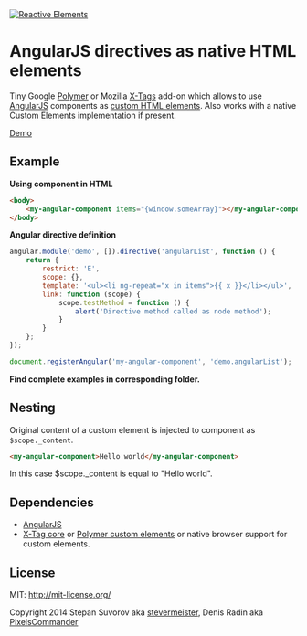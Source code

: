 <a href="http://pixelscommander.com/polygon/angular-elements/demo/#.U0LMA62Sy7o">
    <img alt="Reactive Elements" src="http://pixelscommander.com/polygon/angular-elements/assets/angular-elements-logo-small.png"/>
</a>

AngularJS directives as native HTML elements
===========================================

Tiny Google [Polymer](http://polymer-project.org) or Mozilla [X-Tags](http://www.x-tags.org/) add-on which allows to use [AngularJS](https://github.com/angular/angular.js) components as [custom HTML elements](http://w3c.github.io/webcomponents/spec/custom/). Also works with a native Custom Elements implementation if present.

[Demo](http://pixelscommander.com/polygon/angular-elements/demo/)

Example
-------

**Using component in HTML**

```html
<body>
	<my-angular-component items="{window.someArray}"></my-angular-component>
</body>
```

**Angular directive definition**
```js
angular.module('demo', []).directive('angularList', function () {
    return {
        restrict: 'E',
        scope: {},
        template: '<ul><li ng-repeat="x in items">{{ x }}</li></ul>',
        link: function (scope) {
            scope.testMethod = function () {
                alert('Directive method called as node method');
            }
        }
    };
});

document.registerAngular('my-angular-component', 'demo.angularList');
```

**Find complete examples in corresponding folder.**

Nesting
-------

Original content of a custom element is injected to component as ```$scope._content```.

```html
<my-angular-component>Hello world</my-angular-component>
```

In this case $scope._content is equal to "Hello world".


Dependencies
------------

- [AngularJS](https://github.com/angular/angular.js)
- [X-Tag core](https://github.com/x-tag/core) or [Polymer custom elements](https://github.com/Polymer/CustomElements) or native browser support for custom elements.

License
-------

MIT: http://mit-license.org/

Copyright 2014 Stepan Suvorov aka [stevermeister](http://github.com/stevermeister), Denis Radin aka [PixelsCommander](http://pixelscommander.com)
